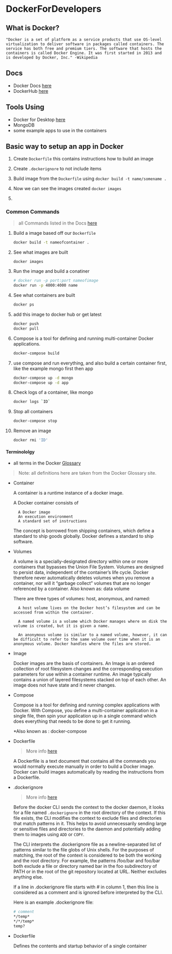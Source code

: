 # DockerForDevelopers

## What is Docker?

    "Docker is a set of platform as a service products that use OS-level virtualization to deliver software in packages called containers. The service has both free and premium tiers. The software that hosts the containers is called Docker Engine. It was first started in 2013 and is developed by Docker, Inc." -Wikipedia

## Docs

- Docker Docs [here](https://docs.docker.com/)
- DockerHub [here](https://hub.docker.com/)

## Tools Using

- Docker for Desktop [here](https://docker.com)
- MongoDB
- some example apps to use in the containers

## Basic way to setup an app in Docker

1. Create `Dockerfile` this contains instructions how to build an image

2. Create `.dockerignore` to not include items

3. Build image from the `Dockerfile` using `docker build -t name/somename .`

4. Now we can see the images created `docker images`

5. 

### Common Commands

> all Commands listed in the Docs [here](https://docs.docker.com/engine/reference/commandline/docker/)

1. Build a image based off our `Dockerfile`

    ```sh
    docker build -t nameofcontainer .
    ```

2. See what images are built

    ```sh
    docker images
    ```

3. Run the image and build a conatiner

    ```sh
    # docker run -p port:port nameofimage
    docker run -p 4000:4000 name
    ```

4. See what containers are built

    ```sh
    docker ps
    ```

4. add this image to docker hub or get latest

    ```sh
    docker push
    docker pull
    ```

5. Compose is a tool for defining and running multi-container Docker applications.

    ```sh
    docker-compose build
    ```

6. use compose and run everything, and also build a certain container first, like the example mongo first then app

    ```sh
    docker-compose up -d mongo
    docker-compose up -d app
    ```

7. Check logs of a container, like mongo

    ```sh
    docker logs `ID`
    ```

8. Stop all containers

    ```sh
    docker-compose stop
    ```

9. Remove an image

    ```sh
    docker rmi 'ID'
    ```

#### Terminololgy

- all terms in the Docker [Glossary](https://docs.docker.com/glossary/)

> Note: all definitions here are taken from the Docker Glossary site.

- Container

    A container is a runtime instance of a docker image.

    A Docker container consists of

        A Docker image
        An execution environment
        A standard set of instructions

    The concept is borrowed from shipping containers, which define a standard to ship goods globally. Docker defines a standard to ship software.

- Volumes

    A volume is a specially-designated directory within one or more containers that bypasses the Union File System. Volumes are designed to persist data, independent of the container’s life cycle. Docker therefore never automatically deletes volumes when you remove a container, nor will it “garbage collect” volumes that are no longer referenced by a container. Also known as: data volume

    There are three types of volumes: host, anonymous, and named:

        A host volume lives on the Docker host’s filesystem and can be accessed from within the container.

        A named volume is a volume which Docker manages where on disk the volume is created, but it is given a name.

        An anonymous volume is similar to a named volume, however, it can be difficult to refer to the same volume over time when it is an anonymous volume. Docker handles where the files are stored.


- Image

    Docker images are the basis of containers. An Image is an ordered collection of root filesystem changes and the corresponding execution parameters for use within a container runtime. An image typically contains a union of layered filesystems stacked on top of each other. An image does not have state and it never changes.

- Compose

    Compose is a tool for defining and running complex applications with Docker. With Compose, you define a multi-container application in a single file, then spin your application up in a single command which does everything that needs to be done to get it running.

    *Also known as : docker-compose

- Dockerfile

    > More info [here](https://docs.docker.com/engine/reference/builder/)

    A Dockerfile is a text document that contains all the commands you would normally execute manually in order to build a Docker image. Docker can build images automatically by reading the instructions from a Dockerfile.

- .dockerignore

    > More info [here](https://docs.docker.com/engine/reference/builder/#dockerignore-file)

    Before the docker CLI sends the context to the docker daemon, it looks for a file named `.dockerignore` in the root directory of the context. If this file exists, the CLI modifies the context to exclude files and directories that match patterns in it. This helps to avoid unnecessarily sending large or sensitive files and directories to the daemon and potentially adding them to images using `ADD` or `COPY`.

    The CLI interprets the .dockerignore file as a newline-separated list of patterns similar to the file globs of Unix shells. For the purposes of matching, the root of the context is considered to be both the working and the root directory. For example, the patterns /foo/bar and foo/bar both exclude a file or directory named bar in the foo subdirectory of PATH or in the root of the git repository located at URL. Neither excludes anything else.

    If a line in .dockerignore file starts with # in column 1, then this line is considered as a comment and is ignored before interpreted by the CLI.

    Here is an example .dockerignore file:

    ```sh
    # comment
    */temp*
    */*/temp*
    temp?
    ```



- Dockerfile

    Defines the contents and startup behavior of a single container